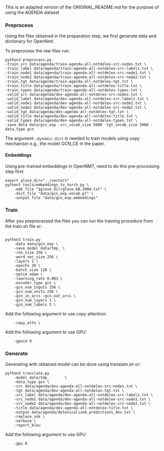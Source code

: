 This is an adapted version of the ORIGINAL_README.md for the purpose of using the AGENDA dataset

### Preprocess

Using the files obtained in the preparation step, we first generate data and dictionary for OpenNmt.


To preprocess the raw files run:

```
python3 preprocess.py 
-train_src data/agenda/train-agenda-all-notdelex-src-nodes.txt \
-train_label data/agenda/train-agenda-all-notdelex-src-labels.txt \
-train_node1 data/agenda/train-agenda-all-notdelex-src-node1.txt \
-train_node2 data/agenda/train-agenda-all-notdelex-src-node2.txt \
-train_tgt data/agenda/train-agenda-all-notdelex-tgt.txt \
-train_title data/agenda/train-agenda-all-notdelex-title.txt \
-train_types data/agenda/train-agenda-all-notdelex-types.txt \
-valid_src data/agenda/dev-agenda-all-notdelex-src-nodes.txt \
-valid_label data/agenda/dev-agenda-all-notdelex-src-labels.txt \
-valid_node1 data/agenda/dev-agenda-all-notdelex-src-node1.txt \
-valid_node2 data/agenda/dev-agenda-all-notdelex-src-node2.txt \
-valid_tgt data/agenda/dev-agenda-all-notdelex-tgt.txt \
-valid_title data/agenda/dev-agenda-all-notdelex-title.txt \
-valid_types data/agenda/dev-agenda-all-notdelex-types.txt \
-save_data data/gcn_exp -src_vocab_size 5000 -tgt_vocab_size 5000 -data_type gcn
```

The argument ```-dynamic_dict``` is needed to train models using copy mechanism e.g., the model GCN_CE in the paper.

#### Embeddings

Using pre-trained embeddings in OpenNMT, need to do this pre-processing step first:
```
export glove_dir="../vectors"
python3 tools/embeddings_to_torch.py \
    -emb_file "$glove_dir/glove.6B.200d.txt" \
    -dict_file "data/gcn_exp.vocab.pt" \
    -output_file "data/gcn_exp.embeddings" 
```

### Train
After you preprocessed the files you can run the training procedure from the train.sh file or:
```

python3 train.py 
	-data data/gcn_exp \
	-save_model data/tmp_ \
	-rnn_size 256 \
	-word_vec_size 256 \
	-layers 1 \
	-epochs 20 \
	-batch_size 128 \
	-optim adam \
	-learning_rate 0.001 \
	-encoder_type gcn \
	-gcn_num_inputs 256 \
	-gcn_num_units 256 \
	-gcn_in_arcs -gcn_out_arcs \
	-gcn_num_layers 1 \
	-gcn_num_labels 5 \
```
Add the following argument to use copy attention:
```
    -copy_attn \
```

Add the following argument to use GPU:
```
    -gpuid 0
```

### Generate ###
Generating with obtained model can be done using translate.sh or:
```
python3 translate.py 
    -model data/tmp_       \
    -data_type gcn \
    -src data/agenda/dev-agenda-all-notdelex-src-nodes.txt \
    -tgt data/agenda/dev-agenda-all-notdelex-tgt.txt \
    -src_label data/agenda/dev-agenda-all-notdelex-src-labels.txt \
    -src_node1 data/agenda/dev-agenda-all-notdelex-src-node1.txt \
    -src_node2 data/agenda/dev-agenda-all-notdelex-src-node2.txt \
    -title data/agenda/dev-agenda-all-notdelex-title.txt \
    -output data/agenda/delexicalized_predictions_dev.txt \
    -replace_unk \
    -verbose \
    -report_bleu
```

Add the following argument to use GPU:
```
    -gpu 0
```